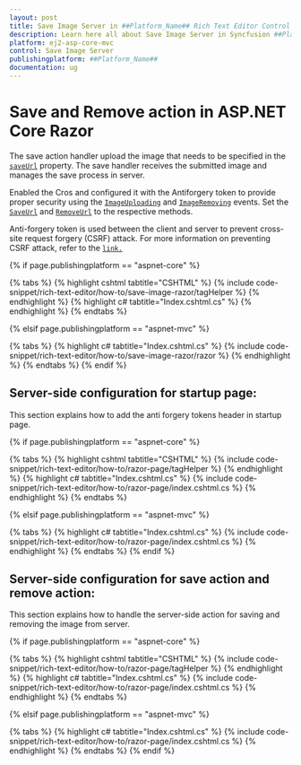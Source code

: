 ```yaml
---
layout: post
title: Save Image Server in ##Platform_Name## Rich Text Editor Control | Syncfusion
description: Learn here all about Save Image Server in Syncfusion ##Platform_Name## Rich Text Editor component of Syncfusion Essential JS 2 and more.
platform: ej2-asp-core-mvc
control: Save Image Server
publishingplatform: ##Platform_Name##
documentation: ug
---
```



# Save and Remove action in ASP.NET Core Razor

The save action handler upload the image that needs to be specified in the [`saveUrl`](https://help.syncfusion.com/cr/aspnetcore-js2/Syncfusion.EJ2.RichTextEditor.RichTextEditorImageSettings.html#Syncfusion_EJ2_RichTextEditor_RichTextEditorImageSettings_SaveUrl) property. The save handler receives the submitted image and manages the save process in server.

Enabled the Cros and configured it with the Antiforgery token to provide proper security using the [`ImageUploading`](https://help.syncfusion.com/cr/aspnetcore-js2/Syncfusion.EJ2.RichTextEditor.RichTextEditor.html#Syncfusion_EJ2_RichTextEditor_RichTextEditor_ImageUploading) and [`ImageRemoving`]() events. Set the [`SaveUrl`](https://help.syncfusion.com/cr/aspnetcore-js2/Syncfusion.EJ2.RichTextEditor.RichTextEditorImageSettings.html#Syncfusion_EJ2_RichTextEditor_RichTextEditorImageSettings_SaveUrl) and [`RemoveUrl`](https://help.syncfusion.com/cr/aspnetcore-js2/Syncfusion.EJ2.RichTextEditor.RichTextEditorImageSettings.html#Syncfusion_EJ2_RichTextEditor_RichTextEditorImageSettings_RemoveUrl) to the respective methods.

Anti-forgery token is used between the client and server to prevent cross-site request forgery (CSRF) attack. For more information on preventing CSRF attack, refer to the [`link.`](https://learn.microsoft.com/en-us/aspnet/core/security/anti-request-forgery?view=aspnetcore-7.0&viewFallbackFrom=aspnetcore-2.1#authentication-fundamentals)

{% if page.publishingplatform == "aspnet-core" %}

{% tabs %}
{% highlight cshtml tabtitle="CSHTML" %}
{% include code-snippet/rich-text-editor/how-to/save-image-razor/tagHelper %}
{% endhighlight %}
{% highlight c# tabtitle="Index.cshtml.cs" %}
{% endhighlight %}
{% endtabs %}

{% elsif page.publishingplatform == "aspnet-mvc" %}

{% tabs %}
{% highlight c# tabtitle="Index.cshtml.cs" %}
{% include code-snippet/rich-text-editor/how-to/save-image-razor/razor %}
{% endhighlight %}
{% endtabs %}
{% endif %}

## Server-side configuration for startup page:
This section explains how to add the anti forgery tokens header in startup page.

{% if page.publishingplatform == "aspnet-core" %}

{% tabs %}
{% highlight cshtml tabtitle="CSHTML" %}
{% include code-snippet/rich-text-editor/how-to/razor-page/tagHelper %}
{% endhighlight %}
{% highlight c# tabtitle="Index.cshtml.cs" %}
{% include code-snippet/rich-text-editor/how-to/razor-page/index.cshtml.cs %}
{% endhighlight %}
{% endtabs %}

{% elsif page.publishingplatform == "aspnet-mvc" %}

{% tabs %}
{% highlight c# tabtitle="Index.cshtml.cs" %}
{% include code-snippet/rich-text-editor/how-to/razor-page/index.cshtml.cs %}
{% endhighlight %}
{% endtabs %}
{% endif %}

## Server-side configuration for save action and remove action:
This section explains how to handle the server-side action for saving and removing the image from server.

{% if page.publishingplatform == "aspnet-core" %}

{% tabs %}
{% highlight cshtml tabtitle="CSHTML" %}
{% include code-snippet/rich-text-editor/how-to/razor-page/tagHelper %}
{% endhighlight %}
{% highlight c# tabtitle="Index.cshtml.cs" %}
{% include code-snippet/rich-text-editor/how-to/razor-page/index.cshtml.cs %}
{% endhighlight %}
{% endtabs %}

{% elsif page.publishingplatform == "aspnet-mvc" %}

{% tabs %}
{% highlight c# tabtitle="Index.cshtml.cs" %}
{% include code-snippet/rich-text-editor/how-to/razor-page/index.cshtml.cs %}
{% endhighlight %}
{% endtabs %}
{% endif %}